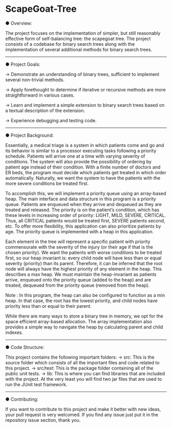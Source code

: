 # ScapeGoat-Tree

● Overview:

The project focuses on the implementation of simpler, but still
reasonably effective form of self-balancing tree: the scapegoat tree.
The project consists of a codebase for binary search trees along with the implementation of several 
additional methods for binary search trees. 

  _________________________________


● Project Goals:


  -> Demonstrate an understanding of binary trees, sufficient to implement several non-trivial
     methods.
  
  -> Apply forethought to determine if iterative or recursive methods are more straightforward
     in various cases.
  
  -> Learn and implement a simple extension to binary search trees based on a textual
     description of the extension.
  
  -> Experience debugging and testing code.
  
  _________________________________
  
  
● Project Background:

  Essentially, a medical triage is a system in which patients come and go and its behavior is similar to a
  processor executing tasks following a priority schedule. Patients will arrive one at a time with
  varying severity of conditions. The system will also provide the possibility of ordering by patient
  age instead of their condition. With a finite number of doctors and ER beds, the program must decide which 
  patients get treated in which order automatically. Naturally, we want the system to have the patients with 
  the more severe conditions be treated first. 

  To accomplish this, we will implement a priority queue using an array-based heap.
  The main interface and data structure in this program is a priority queue. Patients are enqueued
  when they arrive and dequeued as they are treated and released. The priority is on the patient’s
  condition, which has these levels in increasing order of priority: LIGHT, MILD, SEVERE,
  CRITICAL. Thus, all CRITICAL patients would be treated first, SEVERE patients second, etc. To
  offer more flexibility, this application can also prioritize patients by age.
  The priority queue is implemented with a heap in this application. 

  Each element in the tree will represent a specific patient
  with priority commensurate with the severity of the injury (or their age if that is the chosen
  priority). We want the patients with worse conditions to be treated first, so our heap invariant is:
  every child node will have less than or equal severity (priority) than its parent. Therefore, it can
  be inferred that the root node will always have the highest priority of any element in the heap.
  This describes a max heap. We must maintain the heap-invariant as patients arrive, enqueued
  onto the priority queue (added to the heap) and are treated, dequeued from the priority queue
  (removed from the heap). 

  Note :  In this program, the heap can also be configured to function
  as a min heap. In that case, the root has the lowest priority, and child nodes have priority less
  than or equal to their parent.

  While there are many ways to store a binary tree in memory, we opt for the space efficient
  array-based allocation. The array implementation also provides a simple way to navigate the
  heap by calculating parent and child indexes.
  
  _________________________________
  
  
  ● Code Structure:
  
  This project contains the following important folders:
  -> src: This is the source folder which consists of all the important files and code related to this project.
  -> src/test: This is the package folder containing all of the public unit tests.
  -> lib: This is where you can find libraries that are included with the project. At the very
          least you will find two jar files that are used to run the JUnit test framework.
          
   _________________________________
  
  
● Contributing:

  If you want to contribute to this project and make it better with new ideas, your pull request is very welcomed. 
  If you find any issue just put it in the repository issue section, thank you.

